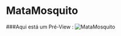 # MataMosquito

<script src="https://code.iconify.design/1/1.0.7/iconify.min.js"></script>

###Aqui está um Pré-View :
![MataMosquito](https://user-images.githubusercontent.com/59569208/120027506-d2267700-bfc9-11eb-899a-4c70de488526.gif)
